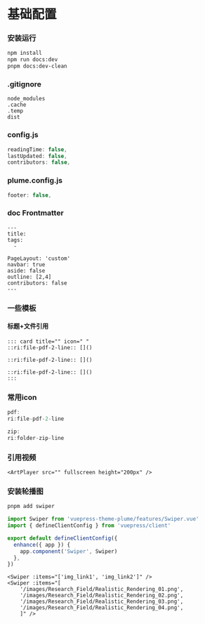 # 基础配置

### 安装运行
```bash
npm install
npm run docs:dev
pnpm docs:dev-clean
```


### .gitignore
```
node_modules
.cache
.temp
dist
```

### config.js

```js
readingTime: false,
lastUpdated: false,
contributors: false,

```

### plume.config.js
```js
footer: false,

```

### doc Frontmatter
``` frontmatter
---
title: 
tags:
  - 

PageLayout: 'custom' 
navbar: true
aside: false
outline: [2,4]
contributors: false
---
```

### 一些模板

#### 标题+文件引用
```
::: card title="" icon=" "
::ri:file-pdf-2-line:: []()

::ri:file-pdf-2-line:: []()

::ri:file-pdf-2-line:: []()
:::
```

### 常用icon

```js
pdf:
ri:file-pdf-2-line

zip:
ri:folder-zip-line

```

### 引用视频
```
<ArtPlayer src="" fullscreen height="200px" />
```
### 安装轮播图
```js
pnpm add swiper
```

```ts
import Swiper from 'vuepress-theme-plume/features/Swiper.vue'
import { defineClientConfig } from 'vuepress/client'

export default defineClientConfig({
  enhance({ app }) {
    app.component('Swiper', Swiper)
  },
})
```

```
<Swiper :items="['img_link1', 'img_link2']" />
<Swiper :items="[
    '/images/Research_Field/Realistic_Rendering_01.png', 
    '/images/Research_Field/Realistic_Rendering_02.png', 
    '/images/Research_Field/Realistic_Rendering_03.png', 
    '/images/Research_Field/Realistic_Rendering_04.png', 
    ]" />
```

